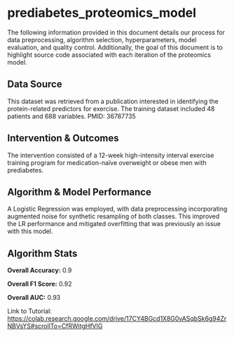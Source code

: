 # prediabetes_proteomics_model
The following information provided in this document details our process for data preprocessing, algorithm selection, hyperparameters, model evaluation, and quality control. Additionally, the goal of this document is to highlight source code associated with each iteration of the proteomics model.

## Data Source 
This dataset was retrieved from a publication interested in identifying the protein-related predictors for exercise. 
The training dataset included 48 patients and 688 variables.
PMID: 36787735

## Intervention & Outcomes 
The intervention consisted of a 12-week high-intensity interval exercise training program for medication-naïve overweight or obese men with prediabetes.

## Algorithm & Model Performance 
A Logistic Regression was employed, with data preprocessing incorporating augmented noise for synthetic resampling of both classes. This improved the LR performance and mitigated overfitting that was previously an issue with this model. 

## Algorithm Stats
**Overall Accuracy:** 0.9

**Overall F1 Score:** 0.92

**Overall AUC:** 0.93

Link to Tutorial: https://colab.research.google.com/drive/17CY4BGcd1X8G0vASqbSk6g94ZrNBVsYS#scrollTo=CfRWitgHfVlG


